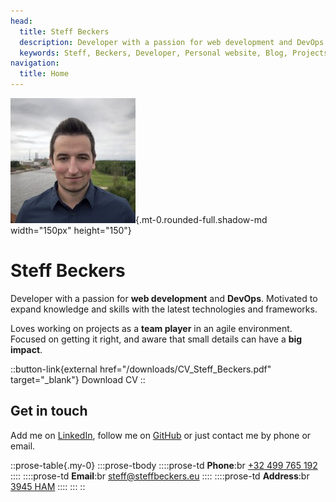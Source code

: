 ```yaml
---
head:
  title: Steff Beckers
  description: Developer with a passion for web development and DevOps. Motivated to expand knowledge and skills with the latest technologies and frameworks. Loves working on projects as a team player in an agile environment. Focused on getting it right, and aware that small details can have a big impact.
  keywords: Steff, Beckers, Developer, Personal website, Blog, Projects, Resume, CV, Contact
navigation:
  title: Home
---
```


![Steff](/images/Steff.jpg){.mt-0.rounded-full.shadow-md width="150px" height="150"}

# Steff Beckers

Developer with a passion for **web development** and **DevOps**. Motivated to expand knowledge and skills with the latest technologies and frameworks.

Loves working on projects as a **team player** in an agile environment. Focused on getting it right, and aware that small details can have a **big impact**.

::button-link{external href="/downloads/CV_Steff_Beckers.pdf" target="_blank"}
Download CV
::

## Get in touch

Add me on [LinkedIn](https://linkedin.com/in/steffbeckers), follow me on [GitHub](https://github.com/steffbeckers) or just contact me by phone or email.

::prose-table{.my-0}
  :::prose-tbody
    ::::prose-td
      **Phone**:br
      [+32 499 765 192](tel:+32499765192)
    ::::
    ::::prose-td
      **Email**:br
      [steff@steffbeckers.eu](mailto:steff@steffbeckers.eu)
    ::::
    ::::prose-td
      **Address**:br
      [3945 HAM](https://goo.gl/maps/KyGduB3qTaBZVPR46)
    ::::
  :::
::
